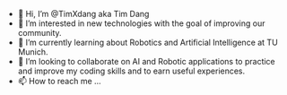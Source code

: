 - 👋 Hi, I’m @TimXdang aka Tim Dang
- 👀 I’m interested in new technologies with the goal of improving our community.
- 🌱 I’m currently learning about Robotics and Artificial Intelligence at TU Munich.
- 💞️ I’m looking to collaborate on AI and Robotic applications to practice and improve my coding skills and to earn useful experiences.
- 📫 How to reach me ...

<!---
TDJack98/TDJack98 is a ✨ special ✨ repository because its `README.md` (this file) appears on your GitHub profile.
You can click the Preview link to take a look at your changes.
--->
